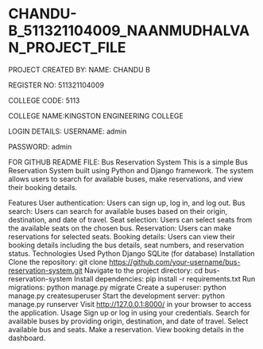 # CHANDU-B_511321104009_NAANMUDHALVAN_PROJECT_FILE

PROJECT CREATED BY:
NAME: CHANDU B

REGISTER NO: 511321104009

COLLEGE CODE: 5113

COLLEGE NAME:KINGSTON ENGINEERING COLLEGE

LOGIN DETAILS:
USERNAME: admin

PASSWORD: admin

FOR GITHUB README FILE:
Bus Reservation System
This is a simple Bus Reservation System built using Python and Django framework. The system allows users to search for available buses, make reservations, and view their booking details.

Features
User authentication: Users can sign up, log in, and log out.
Bus search: Users can search for available buses based on their origin, destination, and date of travel.
Seat selection: Users can select seats from the available seats on the chosen bus.
Reservation: Users can make reservations for selected seats.
Booking details: Users can view their booking details including the bus details, seat numbers, and reservation status.
Technologies Used
Python
Django
SQLite (for database)
Installation
Clone the repository:
git clone https://github.com/your-username/bus-reservation-system.git
Navigate to the project directory:
cd bus-reservation-system
Install dependencies:
pip install -r requirements.txt
Run migrations:
python manage.py migrate
Create a superuser:
python manage.py createsuperuser
Start the development server:
python manage.py runserver
Visit http://127.0.0.1:8000/ in your browser to access the application.
Usage
Sign up or log in using your credentials.
Search for available buses by providing origin, destination, and date of travel.
Select available bus and seats.
Make a reservation.
View booking details in the dashboard.
